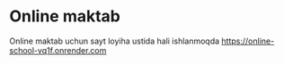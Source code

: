 # Online maktab
Online maktab uchun sayt loyiha ustida hali ishlanmoqda
https://online-school-vq1f.onrender.com
